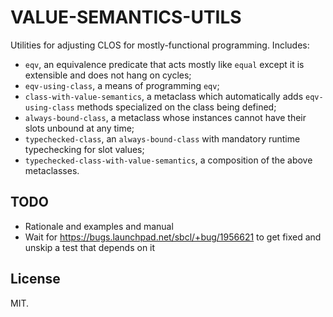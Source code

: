 # VALUE-SEMANTICS-UTILS

Utilities for adjusting CLOS for mostly-functional programming. Includes:

* `eqv`, an equivalence predicate that acts mostly like `equal`
  except it is extensible and does not hang on cycles;
* `eqv-using-class`, a means of programming `eqv`;
* `class-with-value-semantics`, a metaclass which automatically adds
  `eqv-using-class` methods specialized on the class being defined;
* `always-bound-class`, a metaclass whose instances cannot have their
  slots unbound at any time;
* `typechecked-class`, an `always-bound-class` with mandatory runtime
  typechecking for slot values;
* `typechecked-class-with-value-semantics`, a composition of the above
  metaclasses.

## TODO

* Rationale and examples and manual
* Wait for https://bugs.launchpad.net/sbcl/+bug/1956621 to get fixed and
  unskip a test that depends on it

## License

MIT.

